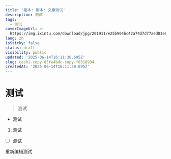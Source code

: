 ```yaml
---
title: '副本: 副本: 文章测试'
description: 测试
tags:
  - 测试
coverImageUrl: >-
  https://img.ixintu.com/download/jpg/201911/e25b904bc42a74d7d77aed81e66d772c.jpg
lang: zh
isSticky: false
status: draft
visibility: public
updated: '2025-06-14T16:11:38.695Z'
slug: ceshi-copy-05fe4bdc-copy-f0318934
createdAt: '2025-06-14T16:11:38.695Z'
---
```

# 测试
> 测试
- 测试
1. 测试
- [ ]  测试
      
重新编辑测试
